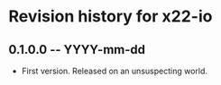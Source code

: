 # Revision history for x22-io

## 0.1.0.0 -- YYYY-mm-dd

* First version. Released on an unsuspecting world.
